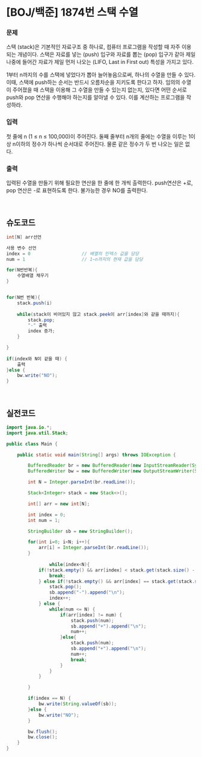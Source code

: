 # [BOJ/백준] 1874번 스택 수열

### 문제
스택 (stack)은 기본적인 자료구조 중 하나로, 컴퓨터 프로그램을 작성할 때 자주 이용되는 개념이다. 스택은 자료를 넣는 (push) 입구와 자료를 뽑는 (pop) 입구가 같아 제일 나중에 들어간 자료가 제일 먼저 나오는 (LIFO, Last in First out) 특성을 가지고 있다.

1부터 n까지의 수를 스택에 넣었다가 뽑아 늘어놓음으로써, 하나의 수열을 만들 수 있다. 이때, 스택에 push하는 순서는 반드시 오름차순을 지키도록 한다고 하자. 임의의 수열이 주어졌을 때 스택을 이용해 그 수열을 만들 수 있는지 없는지, 있다면 어떤 순서로 push와 pop 연산을 수행해야 하는지를 알아낼 수 있다. 이를 계산하는 프로그램을 작성하라.

### 입력
첫 줄에 n (1 ≤ n ≤ 100,000)이 주어진다. 둘째 줄부터 n개의 줄에는 수열을 이루는 1이상 n이하의 정수가 하나씩 순서대로 주어진다. 물론 같은 정수가 두 번 나오는 일은 없다.

### 출력
입력된 수열을 만들기 위해 필요한 연산을 한 줄에 한 개씩 출력한다. push연산은 +로, pop 연산은 -로 표현하도록 한다. 불가능한 경우 NO를 출력한다.

<br/>

## 슈도코드

```java
int[N] arr선언

사용 변수 선언
index = 0					// 배열의 인덱스 값을 담당
num = 1  					// 1~n까지의 현재 값을 담당

for(N번반복){
	수열배열 채우기
}


for(N번 반복){
	stack.push(i)
	
	while(stack이 비어있지 않고 stack.peek이 arr[index]와 같을 때까지){
		stack.pop;
		"-" 출력
		index 증가;
	}

}
				
if(index와 N이 같을 때) {
	출력
}else {
	bw.write("NO");
}
```

<br>

## 실전코드

```java
import java.io.*;
import java.util.Stack;

public class Main {

    public static void main(String[] args) throws IOException {

        BufferedReader br = new BufferedReader(new InputStreamReader(System.in));
        BufferedWriter bw = new BufferedWriter(new OutputStreamWriter(System.out));

        int N = Integer.parseInt(br.readLine());

        Stack<Integer> stack = new Stack<>();

        int[] arr = new int[N];

        int index = 0;
        int num = 1;

        StringBuilder sb = new StringBuilder();

        for(int i=0; i<N; i++){
            arr[i] = Integer.parseInt(br.readLine());
        }
				
				while(index<N){
            if(!stack.empty() && arr[index] < stack.get(stack.size() - 1)){
                break;
            } else if(!stack.empty() && arr[index] == stack.get(stack.size() - 1)) {
                stack.pop();
                sb.append("-").append("\n");
                index++;
            } else {
                while(num <= N) {
                    if(arr[index] != num) {
                        stack.push(num);
                        sb.append("+").append("\n");
                        num++;
                    }else{
                        stack.push(num);
                        sb.append("+").append("\n");
                        num++;
                        break;
                    }
                }
            }

        }

        if(index == N) {
            bw.write(String.valueOf(sb));
        }else {
            bw.write("NO");
        }

        bw.flush();
        bw.close();
    }
}
```
